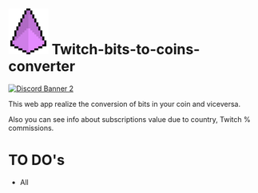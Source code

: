 <img src="https://github.com/TVBrotech/Twitch-bits-to-coins-converter/raw/main/logo.png" width="80"> Twitch-bits-to-coins-converter
=============================================

<a href="https://discord.gg/ngbenjdHbj">
<img src="https://discordapp.com/api/guilds/884486739253674035/widget.png?style=banner2" alt="Discord Banner 2"/>
</a>

This web app realize the conversion of bits in your coin and viceversa.

Also you can see info about subscriptions value due to country, Twitch % commissions.

TO DO's
=============================================

* All